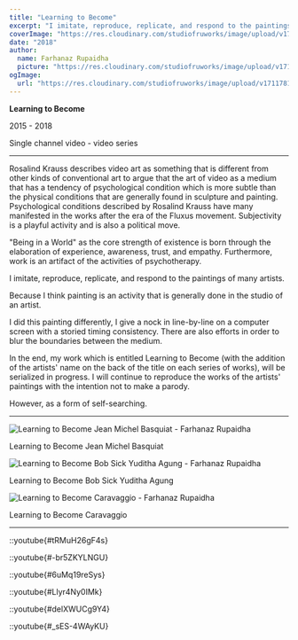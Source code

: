 ```yaml
---
title: "Learning to Become"
excerpt: "I imitate, reproduce, replicate, and respond to the paintings of many artists."
coverImage: "https://res.cloudinary.com/studiofruworks/image/upload/v1711781455/jackplan-user/scimjn7hywc5qaulpdnr.png"
date: "2018"
author:
  name: Farhanaz Rupaidha
  picture: "https://res.cloudinary.com/studiofruworks/image/upload/v1711781455/jackplan-user/scimjn7hywc5qaulpdnr.png"
ogImage:
  url: "https://res.cloudinary.com/studiofruworks/image/upload/v1711781455/jackplan-user/scimjn7hywc5qaulpdnr.png"
---
```

**Learning to Become**

2015 - 2018

Single channel video - video series

-------------------------------------------

Rosalind Krauss describes video art as something that is different from other kinds of conventional art to argue that the art of video as a medium that has a tendency of psychological condition which is more subtle than the physical conditions that are generally found in sculpture and painting. Psychological conditions described by Rosalind Krauss have many manifested in the works after the era of the Fluxus movement. Subjectivity is a playful activity and is also a political move.

"Being in a World" as the core strength of existence is born through the elaboration of experience, awareness, trust, and empathy. Furthermore, work is an artifact of the activities of psychotherapy.

I imitate, reproduce, replicate, and respond to the paintings of many artists.

Because I think painting is an activity that is generally done in the studio of an artist.

I did this painting differently, I give a nock in line-by-line on a computer screen with a storied timing consistency. There are also efforts in order to blur the boundaries between the medium.

In the end, my work which is entitled Learning to Become (with the addition of the artists' name on the back of the title on each series of works), will be serialized in progress. I will continue to reproduce the works of the artists' paintings with the intention not to make a parody.

However, as a form of self-searching.

-------------------------------------------

![Learning to Become Jean Michel Basquiat - Farhanaz Rupaidha](https://res.cloudinary.com/studiofruworks/image/upload/v1711781844/jackplan-user/avp4mp9a3fsydf2re6dh.png "Learning to Become Jean Michel Basquiat - Farhanaz Rupaidha")

Learning to Become Jean Michel Basquiat

![Learning to Become Bob Sick Yuditha Agung - Farhanaz Rupaidha](https://res.cloudinary.com/studiofruworks/image/upload/v1711781905/jackplan-user/aefz0aabueld7hcojlp2.png "Learning to Become Bob Sick Yuditha Agung - Farhanaz Rupaidha")

Learning to Become Bob Sick Yuditha Agung

![Learning to Become Caravaggio - Farhanaz Rupaidha](https://res.cloudinary.com/studiofruworks/image/upload/v1711782008/jackplan-user/eroelbdsu5yzrgqgqzqm.jpg "Learning to Become Caravaggio - Farhanaz Rupaidha")

Learning to Become Caravaggio

-------------------------------------------

::youtube{#tRMuH26gF4s}



::youtube{#-br5ZKYLNGU}



::youtube{#6uMq19reSys}



::youtube{#Llyr4Ny0IMk}



::youtube{#delXWUCg9Y4}



::youtube{#_sES-4WAyKU}